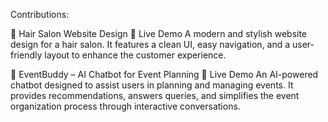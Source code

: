 Contributions:

🎨 Hair Salon Website Design
🔗 Live Demo
A modern and stylish website design for a hair salon. It features a clean UI, easy navigation, and a user-friendly layout to enhance the customer experience.

🤖 EventBuddy – AI Chatbot for Event Planning
🔗 Live Demo
An AI-powered chatbot designed to assist users in planning and managing events. It provides recommendations, answers queries, and simplifies the event organization process through interactive conversations.

